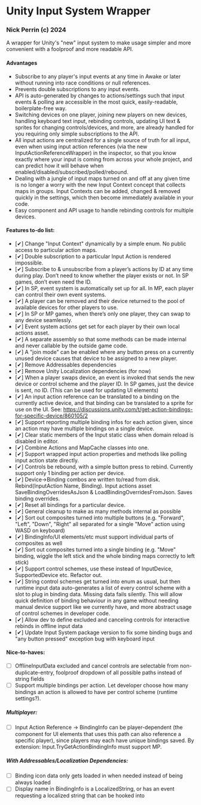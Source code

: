 # Unity Input System Wrapper
### Nick Perrin (c) 2024

A wrapper for Unity's "new" input system to make usage simpler and more convenient with a foolproof and more readable API.

#### Advantages
- Subscribe to any player's input events at any time in Awake or later without running into race conditions or null references.
- Prevents double subscriptions to any input events.
- API is auto-generated by changes to actions/settings such that input events & polling are accessible in the most quick, easily-readable, boilerplate-free way.
- Switching devices on one player, joining new players on new devices, handling keyboard text input, rebinding controls, updating UI text & sprites for changing controls/devices, and more, are already handled for you requiring only simple subscriptions to the API.
- All input actions are centralized for a single source of truth for all input, even when using input action references (via the new InputActionReferenceWrapper) in the inspector, so that you know exactly where your input is coming from across your whole project, and can predict how it will behave when enabled/disabled/subscribed/polled/rebound.
- Dealing with a jungle of input maps turned on and off at any given time is no longer a worry with the new Input Context concept that collects maps in groups. Input Contexts can be added, changed & removed quickly in the settings, which then become immediately available in your code. 
- Easy component and API usage to handle rebinding controls for multiple devices.

#### Features to-do list:
- [✔] Change "Input Context" dynamically by a simple enum. No public access to particular action maps.
- [✔] Double subscription to a particular Input Action is rendered impossible.
- [✔] Subscribe to & unsubscribe from a player’s actions by ID at any time during play. Don’t need to know whether the player exists or not. In SP games, don’t even need the ID.
- [✔] In SP, event system is automatically set up for all. In MP, each player can control their own event systems.
- [✔] A player can be removed and their device returned to the pool of available devices for other players to use.
- [✔] In SP or MP games, when there’s only one player, they can swap to any device seamlessly.
- [✔] Event system actions get set for each player by their own local actions asset.
- [✔] A separate assembly so that some methods can be made internal and never callable by the outside game code.
- [✔] A "join mode" can be enabled where any button press on a currently unused device causes that device to be assigned to a new player.
- [✔] Remove Addressables dependencies
- [✔] Remove Unity Localization dependencies (for now)
- [✔] When a player swaps device, an event is invoked that sends the new device or control scheme and the player ID. In SP games, just the device is sent, no ID. (This can be used for updating UI elements)
- [✔] An input action reference can be translated to a binding on the currently active device, and that binding can be translated to a sprite for use on the UI. See: https://discussions.unity.com/t/get-action-bindings-for-specific-device/860105/2
- [✔] Support reporting multiple binding infos for each action given, since an action may have multiple bindings on a single device.
- [✔] Clear static members of the Input static class when domain reload is disabled in editor.
- [✔] Combine Actions and MapCache classes into one.
- [✔] Support wrapped input action properties and methods like polling input action state directly.
- [✔] Controls be rebound, with a simple button press to rebind. Currently support only 1 binding per action per device.
- [✔] Device->Binding combos are written to/read from disk. Rebind(InputAction Name, Binding). Input actions asset SaveBindingOverridesAsJson & LoadBindingOverridesFromJson. Saves binding overrides.
- [✔] Reset all bindings for a particular device.
- [✔] General cleanup to make as many methods internal as possible
- [✔] Sort out composites turned into multiple buttons (e.g. "Forward", "Left", "Down", "Right" all separated for a single "Move" action using WASD on keyboard)
- [✔] BindingInfo/UI elements/etc must support individual parts of composites as well
- [✔] Sort out composites turned into a single binding (e.g. "Move" binding, wiggle the left stick and the whole binding maps correctly to left stick)
- [✔] Support control schemes, use these instead of InputDevice, SupportedDevice etc. Refactor out.
- [✔] String control schemes get turned into enum as usual, but then runtime input data auto-generates a list of every control scheme with a slot to plug in binding data. Missing data fails silently. This will allow quick definition of binding behaviour in any game without needing manual device support like we currently have, and more abstract usage of control schemes in developer code.
- [✔] Allow dev to define excluded and canceling controls for interactive rebinds in offline input data
- [✔] Update Input System package version to fix some binding bugs and "any button pressed" exception bug with keyboard input

#### Nice-to-haves:
- [ ] OfflineInputData excluded and cancel controls are selectable from non-duplicate-entry, foolproof dropdown of all possible paths instead of string fields
- [ ] Support multiple bindings per action. Let developer choose how many bindings an action is allowed to have per control scheme (runtime settings?).

##### Multiplayer:
- [ ] Input Action Reference -> BindingInfo can be player-dependent (the component for UI elements that uses this path can also reference a specific player), since players may each have unique bindings saved. By extension: Input.TryGetActionBindingInfo must support MP.

##### With Addressables/Localization Dependencies:
- [ ] Binding icon data only gets loaded in when needed instead of being always loaded
- [ ] Display name in BindingInfo is a LocalizedString, or has an event requesting a localized string that can be hooked into
